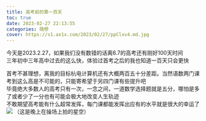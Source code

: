 ```yaml
---
title: 高考前的第一百天
toc: true
date: 2023-02-27 22:13:55
categories: 随想
cover: https://s1.ax1x.com/2023/02/27/ppClxv4.md.jpg
---
```


今天是2023.2.27，如果我们没有数错的话离6.7的高考还有刚好100天时间  
三年初中三年高中过去的这么快，体验过首考之后的我也知道一百天只会更快
<!-- more -->
首考不甚理想，离我的目标杭电计算机还有大概两百五十分差距。当然语数两门课考到这么高是不可能的，只能寄希望于另四门课有些提升吧  
毕竟绝大多数人的高考只有一次，一念之间，一道数学选择题就是五分，哪怕是多了或者少了一分也有可能会极大地改变人生轨迹  
不敢期望高考能有什么超常发挥，每门课都能发挥出应有的水平就是很大的幸运了
![](https://s1.ax1x.com/2023/02/27/ppClxv4.jpg)
（这是晚上在操场上拍的星空）